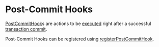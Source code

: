 # Post-Commit Hooks

[PostCommitHook](PostCommitHook.md)s are actions to be [executed](../OptimisticTransactionImpl.md#runPostCommitHooks) right after a successful [transaction commit](../OptimisticTransactionImpl.md#commit).

Post-Commit Hooks can be registered using [registerPostCommitHook](../OptimisticTransactionImpl.md#registerPostCommitHook).

